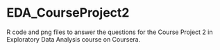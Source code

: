 # EDA_CourseProject2
R code and png files to answer the questions for the Course Project 2 in Exploratory Data Analysis course on Coursera.
